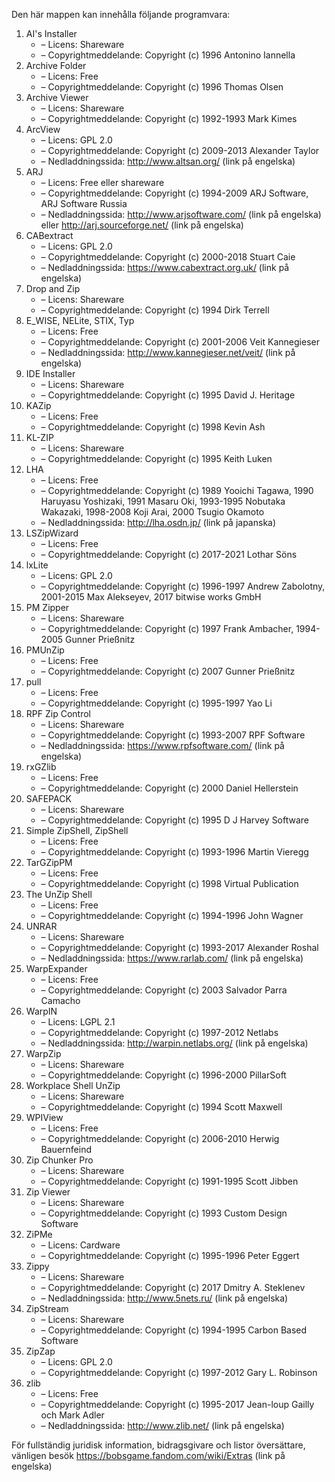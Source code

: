 ﻿Den här mappen kan innehålla följande programvara:

1. AI's Installer
   - – Licens: Shareware
   - – Copyrightmeddelande: Copyright (c) 1996 Antonino Iannella
2. Archive Folder
   - – Licens: Free
   - – Copyrightmeddelande: Copyright (c) 1996 Thomas Olsen
3. Archive Viewer
   - – Licens: Shareware
   - – Copyrightmeddelande: Copyright (c) 1992-1993 Mark Kimes
4. ArcView
   - – Licens: GPL 2.0
   - – Copyrightmeddelande: Copyright (c) 2009-2013 Alexander Taylor
   - – Nedladdningssida: http://www.altsan.org/ (link på engelska)
5. ARJ
   - – Licens: Free eller shareware
   - – Copyrightmeddelande: Copyright (c) 1994-2009 ARJ Software, ARJ Software Russia
   - – Nedladdningssida: http://www.arjsoftware.com/ (link på engelska) eller http://arj.sourceforge.net/ (link på engelska)
6. CABextract
   - – Licens: GPL 2.0
   - – Copyrightmeddelande: Copyright (c) 2000-2018 Stuart Caie
   - – Nedladdningssida: https://www.cabextract.org.uk/ (link på engelska)
7. Drop and Zip
   - – Licens: Shareware
   - – Copyrightmeddelande: Copyright (c) 1994 Dirk Terrell
8. E_WISE, NELite, STIX, Typ
   - – Licens: Free
   - – Copyrightmeddelande: Copyright (c) 2001-2006 Veit Kannegieser
   - – Nedladdningssida: http://www.kannegieser.net/veit/ (link på engelska)
9. IDE Installer
   - – Licens: Shareware
   - – Copyrightmeddelande: Copyright (c) 1995 David J. Heritage
10. KAZip
    - – Licens: Free
    - – Copyrightmeddelande: Copyright (c) 1998 Kevin Ash
11. KL-ZIP
    - – Licens: Shareware
    - – Copyrightmeddelande: Copyright (c) 1995 Keith Luken
12. LHA
    - – Licens: Free
    - – Copyrightmeddelande: Copyright (c) 1989 Yooichi Tagawa, 1990 Haruyasu Yoshizaki, 1991 Masaru Oki, 1993-1995 Nobutaka Wakazaki, 1998-2008 Koji Arai, 2000 Tsugio Okamoto
    - – Nedladdningssida: http://lha.osdn.jp/ (link på japanska)
13. LSZipWizard
    - – Licens: Free
    - – Copyrightmeddelande: Copyright (c) 2017-2021 Lothar Söns
14. lxLite
    - – Licens: GPL 2.0
    - – Copyrightmeddelande: Copyright (c) 1996-1997 Andrew Zabolotny, 2001-2015 Max Alekseyev, 2017 bitwise works GmbH
15. PM Zipper
    - – Licens: Shareware
    - – Copyrightmeddelande: Copyright (c) 1997 Frank Ambacher, 1994-2005 Gunner Prießnitz
16. PMUnZip
    - – Licens: Free
    - – Copyrightmeddelande: Copyright (c) 2007 Gunner Prießnitz
17. pull
    - – Licens: Free
    - – Copyrightmeddelande: Copyright (c) 1995-1997 Yao Li
18. RPF Zip Control
    - – Licens: Shareware
    - – Copyrightmeddelande: Copyright (c) 1993-2007 RPF Software
    - – Nedladdningssida: https://www.rpfsoftware.com/ (link på engelska)
19. rxGZlib
    - – Licens: Free
    - – Copyrightmeddelande: Copyright (c) 2000 Daniel Hellerstein
20. SAFEPACK
    - – Licens: Shareware
    - – Copyrightmeddelande: Copyright (c) 1995 D J Harvey Software
21. Simple ZipShell, ZipShell
    - – Licens: Free
    - – Copyrightmeddelande: Copyright (c) 1993-1996 Martin Vieregg
22. TarGZipPM
    - – Licens: Free
    - – Copyrightmeddelande: Copyright (c) 1998 Virtual Publication
23. The UnZip Shell
    - – Licens: Free
    - – Copyrightmeddelande: Copyright (c) 1994-1996 John Wagner
24. UNRAR
    - – Licens: Shareware
    - – Copyrightmeddelande: Copyright (c) 1993-2017 Alexander Roshal
    - – Nedladdningssida: https://www.rarlab.com/ (link på engelska)
25. WarpExpander
    - – Licens: Free
    - – Copyrightmeddelande: Copyright (c) 2003 Salvador Parra Camacho
26. WarpIN
    - – Licens: LGPL 2.1
    - – Copyrightmeddelande: Copyright (c) 1997-2012 Netlabs
    - – Nedladdningssida: http://warpin.netlabs.org/ (link på engelska)
27. WarpZip
    - – Licens: Shareware
    - – Copyrightmeddelande: Copyright (c) 1996-2000 PillarSoft
28. Workplace Shell UnZip
    - – Licens: Shareware
    - – Copyrightmeddelande: Copyright (c) 1994 Scott Maxwell
29. WPIView
    - – Licens: Free
    - – Copyrightmeddelande: Copyright (c) 2006-2010 Herwig Bauernfeind
30. Zip Chunker Pro
    - – Licens: Shareware
    - – Copyrightmeddelande: Copyright (c) 1991-1995 Scott Jibben
31. Zip Viewer
    - – Licens: Shareware
    - – Copyrightmeddelande: Copyright (c) 1993 Custom Design Software
32. ZiPMe
    - – Licens: Cardware
    - – Copyrightmeddelande: Copyright (c) 1995-1996 Peter Eggert
33. Zippy
    - – Licens: Shareware
    - – Copyrightmeddelande: Copyright (c) 2017 Dmitry A. Steklenev
    - – Nedladdningssida: http://www.5nets.ru/ (link på engelska)
34. ZipStream
    - – Licens: Shareware
    - – Copyrightmeddelande: Copyright (c) 1994-1995 Carbon Based Software
35. ZipZap
    - – Licens: GPL 2.0
    - – Copyrightmeddelande: Copyright (c) 1997-2012 Gary L. Robinson
36. zlib
    - – Licens: Free
    - – Copyrightmeddelande: Copyright (c) 1995-2017 Jean-loup Gailly och Mark Adler
    - – Nedladdningssida: http://www.zlib.net/ (link på engelska)

För fullständig juridisk information, bidragsgivare och listor översättare, vänligen besök https://bobsgame.fandom.com/wiki/Extras (link på engelska)
